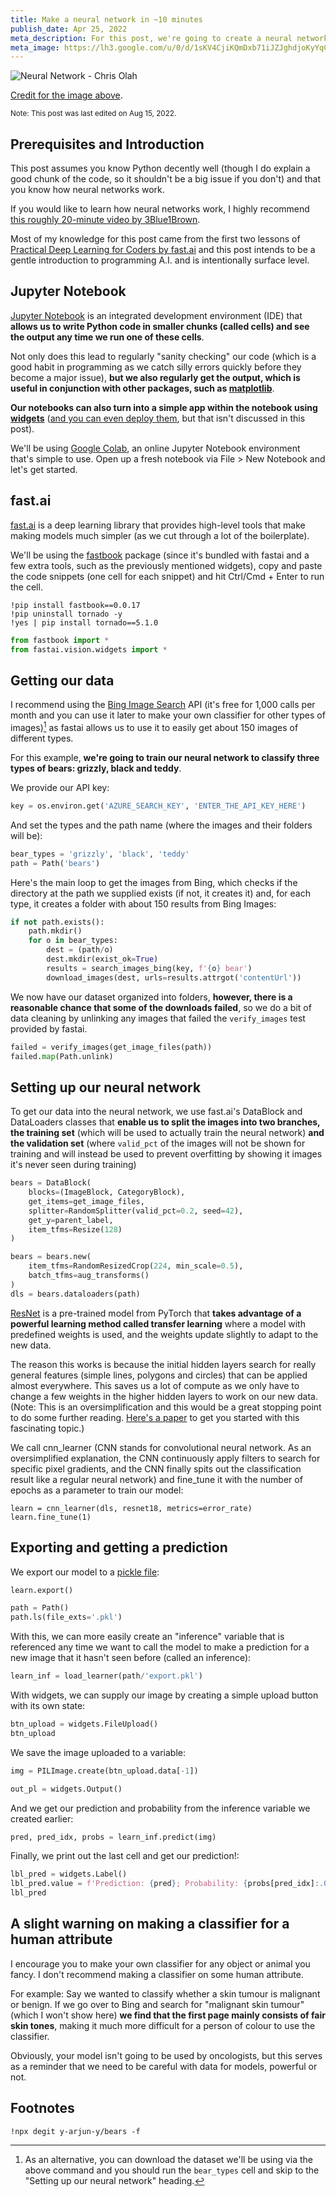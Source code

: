 ```yaml
---
title: Make a neural network in ~10 minutes
publish_date: Apr 25, 2022
meta_description: For this post, we're going to create a neural network to classify three types of bears - grizzly, black and teddy.
meta_image: https://lh3.google.com/u/0/d/1sKV4CjiKQmDxb71iJZJghdjoKyYqC9Bf=w2880-h1528-iv1
---
```


![Neural Network - Chris Olah](https://lh3.google.com/u/0/d/1sKV4CjiKQmDxb71iJZJghdjoKyYqC9Bf=w2880-h1528-iv1)

[Credit for the image above](https://distill.pub/2020/circuits/zoom-in/#:~:text=editing%20the%20weights.-,Circuit%203%3A%20Cars%20in%20Superposition,-In%20mixed4c%2C%20a).

<small>Note: This post was last edited on Aug 15, 2022.</small>

## Prerequisites and Introduction

This post assumes you know Python decently well (though I do explain a good chunk of the code, so it shouldn't be a big issue if you don't) and that you know how neural networks work.

If you would like to learn how neural networks work, I highly recommend [this roughly 20-minute video by 3Blue1Brown](https://www.youtube.com/watch?v=aircAruvnKk).

Most of my knowledge for this post came from the first two lessons of [Practical Deep Learning for Coders by fast.ai](https://course.fast.ai/) and this post intends to be a gentle introduction to programming A.I. and is intentionally surface level.

## Jupyter Notebook

[Jupyter Notebook](https://jupyter.org/) is an integrated development environment (IDE) that **allows us to write Python code in smaller chunks (called cells) and see the output any time we run one of these cells**.

Not only does this lead to regularly "sanity checking" our code (which is a good habit in programming as we catch silly errors quickly before they become a major issue), **but we also regularly get the output, which is useful in conjunction with other packages, such as [matplotlib](https://matplotlib.org/)**.

**Our notebooks can also turn into a simple app within the notebook using [widgets](https://ipywidgets.readthedocs.io/en/latest/)** ([and you can even deploy them](https://mybinder.org/), but that isn't discussed in this post).

We'll be using [Google Colab](https://colab.research.google.com/), an online Jupyter Notebook environment that's simple to use. Open up a fresh notebook via File > New Notebook and let's get started.

## fast.ai

[fast.ai](https://github.com/fastai/fastai) is a deep learning library that provides high-level tools that make making models much simpler (as we cut through a lot of the boilerplate).

We'll be using the [fastbook](https://github.com/fastai/fastbook) package (since it's bundled with fastai and a few extra tools, such as the previously mentioned widgets), copy and paste the code snippets (one cell for each snippet) and hit Ctrl/Cmd + Enter to run the cell.

```
!pip install fastbook==0.0.17
!pip uninstall tornado -y
!yes | pip install tornado==5.1.0
```

```py
from fastbook import *
from fastai.vision.widgets import *
```

## Getting our data

I recommend using the [Bing Image Search](https://www.microsoft.com/en-us/bing/apis/bing-image-search-api) API (it's free for 1,000 calls per month and you can use it later to make your own classifier for other types of images)[^1] as fastai allows us to use it to easily get about 150 images of different types.

For this example, **we're going to train our neural network to classify three types of bears: grizzly, black and teddy**.

We provide our API key:

```py
key = os.environ.get('AZURE_SEARCH_KEY', 'ENTER_THE_API_KEY_HERE')
```

And set the types and the path name (where the images and their folders will be):

```py
bear_types = 'grizzly', 'black', 'teddy'
path = Path('bears')
```

Here's the main loop to get the images from Bing, which checks if the directory at the path we supplied exists (if not, it creates it) and, for each type, it creates a folder with about 150 results from Bing Images:

```py
if not path.exists():
    path.mkdir()
    for o in bear_types:
        dest = (path/o)
        dest.mkdir(exist_ok=True)
        results = search_images_bing(key, f'{o} bear')
        download_images(dest, urls=results.attrgot('contentUrl'))
```

We now have our dataset organized into folders, **however, there is a reasonable chance that some of the downloads failed**, so we do a bit of data cleaning by unlinking any images that failed the `verify_images` test provided by fastai.

```py
failed = verify_images(get_image_files(path))
failed.map(Path.unlink)
```

## Setting up our neural network

To get our data into the neural network, we use fast.ai's DataBlock and DataLoaders classes that **enable us to split the images into two branches, the training set** (which will be used to actually train the neural network) **and the validation set** (where `valid_pct` of the images will not be shown for training and will instead be used to prevent overfitting by showing it images it's never seen during training)

```py
bears = DataBlock(
    blocks=(ImageBlock, CategoryBlock),
    get_items=get_image_files,
    splitter=RandomSplitter(valid_pct=0.2, seed=42),
    get_y=parent_label,
    item_tfms=Resize(128)
)
```

```py
bears = bears.new(
    item_tfms=RandomResizedCrop(224, min_scale=0.5),
    batch_tfms=aug_transforms()
)
dls = bears.dataloaders(path)
```

[ResNet](https://pytorch.org/hub/pytorch_vision_resnet/) is a pre-trained model from PyTorch that **takes advantage of a powerful learning method called transfer learning** where a model with predefined weights is used, and the weights update slightly to adapt to the new data.

The reason this works is because the initial hidden layers search for really general features (simple lines, polygons and circles) that can be applied almost everywhere. This saves us a lot of compute as we only have to change a few weights in the higher hidden layers to work on our new data. (Note: This is an oversimplification and this would be a great stopping point to do some further reading. [Here's a paper](https://arxiv.org/pdf/2007.07628.pdf) to get you started with this fascinating topic.)

We call cnn_learner (CNN stands for convolutional neural network. As an oversimplified explanation, the CNN continuously apply filters to search for specific pixel gradients, and the CNN finally spits out the classification result like a regular neural network) and fine_tune it with the number of epochs as a parameter to train our model:

```
learn = cnn_learner(dls, resnet18, metrics=error_rate)
learn.fine_tune(1)
```

## Exporting and getting a prediction

We export our model to a [pickle file](https://pythonnumericalmethods.berkeley.edu/notebooks/chapter11.03-Pickle-Files.html#:~:text=Pickle%20can%20be%20used%20to,back%20to%20a%20Python%20object.):

```py
learn.export()

path = Path()
path.ls(file_exts='.pkl')
```

With this, we can more easily create an "inference" variable that is referenced any time we want to call the model to make a prediction for a new image that it hasn't seen before (called an inference):

```py
learn_inf = load_learner(path/'export.pkl')
```

With widgets, we can supply our image by creating a simple upload button with its own state:

```py
btn_upload = widgets.FileUpload()
btn_upload
```

We save the image uploaded to a variable:

```py
img = PILImage.create(btn_upload.data[-1])
```

```py
out_pl = widgets.Output()
```

And we get our prediction and probability from the inference variable we created earlier:

```py
pred, pred_idx, probs = learn_inf.predict(img)
```

Finally, we print out the last cell and get our prediction!:

```py
lbl_pred = widgets.Label()
lbl_pred.value = f'Prediction: {pred}; Probability: {probs[pred_idx]:.04f}'
lbl_pred
```

## A slight warning on making a classifier for a human attribute

I encourage you to make your own classifier for any object or animal you fancy. I don't recommend making a classifier on some human attribute.

For example: Say we wanted to classify whether a skin tumour is malignant or benign. If we go over to Bing and search for "malignant skin tumour" (which I won't show here) **we find that the first page mainly consists of fair skin tones**, making it much more difficult for a person of colour to use the classifier.

Obviously, your model isn't going to be used by oncologists, but this serves as a reminder that we need to be careful with data for models, powerful or not.

## Footnotes

```
!npx degit y-arjun-y/bears -f
```

[^1]: As an alternative, you can download the dataset we'll be using via the above command and you should run the `bear_types` cell and skip to the "Setting up our neural network" heading.
